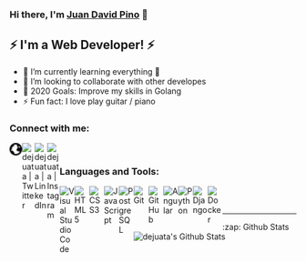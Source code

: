 ### Hi there, I'm [Juan David Pino]() 👋

## ⚡ I'm a Web Developer! ⚡

- 🌱 I’m currently learning everything 🤣
- 👯 I’m looking to collaborate with other developes
- 🥅 2020 Goals: Improve my skills in Golang
- ⚡ Fun fact: I love play guitar / piano

### Connect with me:

[<img align="left" alt="dejuata | Website" width="22px" src="https://raw.githubusercontent.com/iconic/open-iconic/master/svg/globe.svg" />]()
[<img align="left" alt="dejuata | Twitter" width="22px" src="https://cdn.jsdelivr.net/npm/simple-icons@v3/icons/twitter.svg" />](https://twitter.com/dejuata)
[<img align="left" alt="dejuata | LinkedIn" width="22px" src="https://cdn.jsdelivr.net/npm/simple-icons@v3/icons/linkedin.svg" />](https://www.linkedin.com/in/juan-david-pino-reyes-783113116/)
[<img align="left" alt="dejuata | Instagram" width="22px" src="https://cdn.jsdelivr.net/npm/simple-icons@v3/icons/instagram.svg" />](https://www.instagram.com/dejuata01/)

<br />

### Languages and Tools:

<img align="left" alt="Visual Studio Code" width="26px" src="https://cdn.jsdelivr.net/npm/simple-icons@v3/icons/visualstudiocode.svg" />
<img align="left" alt="HTML5" width="26px" src="https://cdn.jsdelivr.net/npm/simple-icons@v3/icons/html5.svg" />
<img align="left" alt="CSS3" width="26px" src="https://cdn.jsdelivr.net/npm/simple-icons@v3/icons/css3.svg" />
<img align="left" alt="JavaScript" width="26px" src="https://cdn.jsdelivr.net/npm/simple-icons@v3/icons/javascript.svg" />
<img align="left" alt="PostgreSQL" width="26px" src="https://cdn.jsdelivr.net/npm/simple-icons@v3/icons/postgresql.svg" />
<img align="left" alt="Git" width="26px" src="https://cdn.jsdelivr.net/npm/simple-icons@v3/icons/git.svg" />
<img align="left" alt="GitHub" width="26px" src="https://cdn.jsdelivr.net/npm/simple-icons@v3/icons/github.svg" />
<img align="left" alt="Angular" width="26px" src="https://cdn.jsdelivr.net/npm/simple-icons@v3/icons/angular.svg" />
<img align="left" alt="Python" width="26px" src="https://cdn.jsdelivr.net/npm/simple-icons@v3/icons/python.svg" />
<img align="left" alt="Django" width="26px" src="https://cdn.jsdelivr.net/npm/simple-icons@v3/icons/django.svg" />
<img align="left" alt="Docker" width="26px" src="https://cdn.jsdelivr.net/npm/simple-icons@v3/icons/docker.svg" />
<br />
<br />

---


  <summary>:zap: Github Stats</summary>

  <img align="left" alt="dejuata's Github Stats" src="https://github-readme-stats.codestackr.vercel.app/api?username=dejuata&show_icons=true&hide_border=true" />


